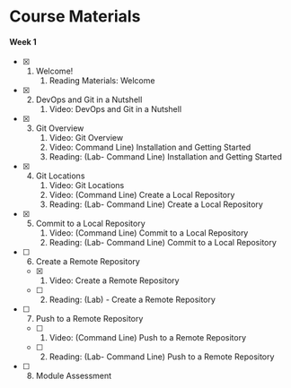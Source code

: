 # Course Materials

#### Week 1

- [x] 1. Welcome!
        1. Reading Materials: Welcome
- [x] 2. DevOps and Git in a Nutshell
        1. Video: DevOps and Git in a Nutshell
- [x] 3. Git Overview
        1. Video: Git Overview
        2. Video: Command Line) Installation and Getting Started
        3. Reading: (Lab- Command Line) Installation and Getting Started
- [x] 4. Git Locations
        1. Video: Git Locations
        2. Video: (Command Line) Create a Local Repository
        3. Reading: (Lab- Command Line) Create a Local Repository
- [x] 5. Commit to a Local Repository
        1. Video: (Command Line) Commit to a Local Repository
        2. Reading: (Lab- Command Line) Commit to a Local Repository
- [ ] 6. Create a Remote Repository
   - [x] 1. Video: Create a Remote Repository
   - [ ] 2. Reading: (Lab) - Create a Remote Repository
- [ ] 7. Push to a Remote Repository
   - [ ] 1. Video: (Command Line) Push to a Remote Repository
   - [ ] 2. Reading: (Lab- Command Line) Push to a Remote Repository
- [ ] 8. Module Assessment